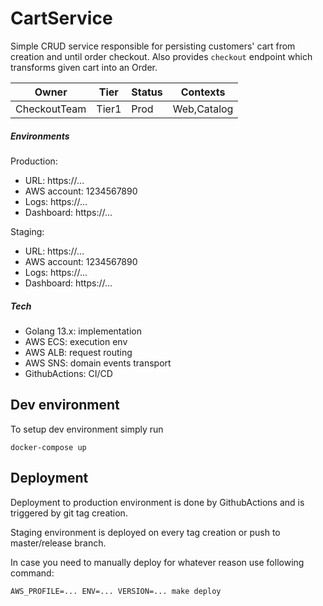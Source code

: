 # CartService

Simple CRUD service responsible for persisting customers' cart from 
creation and until order checkout. Also provides `checkout` endpoint
which transforms given cart into an Order. 

Owner|Tier|Status|Contexts
---|---|---|---
CheckoutTeam|Tier1|Prod|Web,Catalog

##### Environments

Production:

- URL: https://...
- AWS account: 1234567890
- Logs: https://...
- Dashboard: https://...

Staging:

- URL: https://...
- AWS account: 1234567890
- Logs: https://...
- Dashboard: https://... 

##### Tech

- Golang 13.x: implementation
- AWS ECS: execution env
- AWS ALB: request routing
- AWS SNS: domain events transport
- GithubActions: CI/CD

## Dev environment

To setup dev environment simply run

    docker-compose up
    
## Deployment

Deployment to production environment is done by GithubActions and is triggered
by git tag creation.

Staging environment is deployed on every tag creation or push to master/release
branch.

In case you need to manually deploy for whatever reason use following command:

    AWS_PROFILE=... ENV=... VERSION=... make deploy